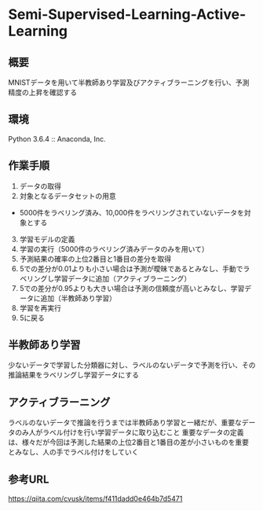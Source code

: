 # Semi-Supervised-Learning-Active-Learning

## 概要
MNISTデータを用いて半教師あり学習及びアクティブラーニングを行い、予測精度の上昇を確認する

## 環境
Python 3.6.4 :: Anaconda, Inc.

## 作業手順

1. データの取得
2. 対象となるデータセットの用意
  - 5000件をラベリング済み、10,000件をラベリングされていないデータを対象とする
3. 学習モデルの定義
4. 学習の実行（5000件のラベリング済みデータのみを用いて）
5. 予測結果の確率の上位2番目と1番目の差分を取得
6. 5での差分が0.01よりも小さい場合は予測が曖昧であるとみなし、手動でラベリングし学習データに追加（アクティブラーニング）
7. 5での差分が0.95よりも大きい場合は予測の信頼度が高いとみなし、学習データに追加（半教師あり学習）
8. 学習を再実行
9. 5に戻る


## 半教師あり学習
少ないデータで学習した分類器に対し、ラベルのないデータで予測を行い、その推論結果をラベリングし学習データにする

## アクティブラーニング
ラベルのないデータで推論を行うまでは半教師あり学習と一緒だが、重要なデータのみ人がラベル付けを行い学習データに取り込むこと
重要なデータの定義は、様々だが今回は予測した結果の上位2番目と1番目の差が小さいものを重要とみなし、人の手でラベル付けをしていく

## 参考URL
https://qiita.com/cvusk/items/f411dadd0e464b7d5471
